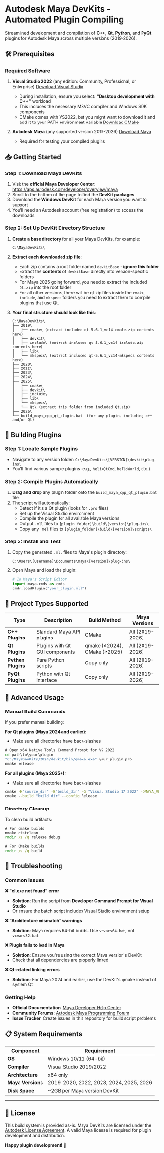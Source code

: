 # Autodesk Maya DevKits - Automated Plugin Compiling

Streamlined development and compilation of **C++**, **Qt**, **Python**, and **PyQt** plugins for Autodesk Maya across multiple versions (2019-2026).

## 🛠️ Prerequisites

### Required Software
1. **Visual Studio 2022** (any edition: Community, Professional, or Enterprise) [Download Visual Studio](https://visualstudio.microsoft.com/downloads/)
   - During installation, ensure you select: **"Desktop development with C++"** workload
   - This includes the necessary MSVC compiler and Windows SDK components
   - CMake comes with VS2022, but you might want to download it and add it to your PATH environment variable [Download CMake](https://cmake.org/download/)

2. **Autodesk Maya** (any supported version 2019-2026) [Download Maya](https://www.autodesk.com/products/maya/overview)
   - Required for testing your compiled plugins

## 📥 Getting Started

### Step 1: Download Maya DevKits

1. Visit the **official Maya Developer Center**: https://aps.autodesk.com/developer/overview/maya
2. Scroll to the bottom of the page to find the **DevKit packages**
3. Download the **Windows DevKit** for each Maya version you want to support
4. You'll need an Autodesk account (free registration) to access the downloads

### Step 2: Set Up DevKit Directory Structure

1. **Create a base directory** for all your Maya DevKits, for example:
   ```
   C:\MayaDevKits\
   ```

2. **Extract each downloaded zip file**:
   - Each zip contains a root folder named `devkitBase` - **ignore this folder**
   - Extract the **contents** of `devkitBase` directly into version-specific folders
   - For Maya 2025 going forward, you need to extract the included `Qt.zip` into the root folder
   - For all other versions, there will be qt zip files inside the `cmake`, `include`, and `mkspecs` folders you need to extract them to compile plugins that use Qt.

3. **Your final structure should look like this**:
   ```
   C:\MayaDevKits\
   ├── 2019\
   │   ├── cmake\ (extract included qt-5.6.1_vc14-cmake.zip contents here)
   │   ├── devkit\
   │   ├── include\ (extract included qt-5.6.1_vc14-include.zip contents here)
   │   ├── lib\
   │   └── mkspecs\ (extract included qt-5.6.1_vc14-mkspecs contents here)
   ├── 2020\ 
   ├── 2022\
   ├── 2023\
   ├── 2024\
   ├── 2025\
   │   ├── cmake\
   │   ├── devkit\
   │   ├── include\
   │   ├── lib\
   │   └── mkspecs\
   │   └── Qt\ (extract this folder from included Qt.zip)
   ├── 2026\
   └── build_maya_cpp_qt_plugin.bat  (for any plugin, including c++ and/or Qt)
   ```

## 🚀 Building Plugins

### Step 1: Locate Sample Plugins
- Navigate to any version folder: `C:\MayaDevKits\[VERSION]\devkit\plug-ins\`
- You'll find various sample plugins (e.g., `helixQtCmd`, `helloWorld`, etc.)

### Step 2: Compile Plugins Automatically
1. **Drag and drop** any plugin folder onto the `build_maya_cpp_qt_plugin.bat` file
2. The script will automatically:
   - Detect if it's a Qt plugin (looks for `.pro` files)
   - Set up the Visual Studio environment
   - Compile the plugin for all available Maya versions
   - Output `.mll` files to `[plugin_folder]\build\[version]\plug-ins\`
   - Copy any `.mel` files to `[plugin_folder]\build\[version]\scripts\`

### Step 3: Install and Test
1. Copy the generated `.mll` files to Maya's plugin directory:
   ```
   C:\Users\[Username]\Documents\maya\[version]\plug-ins\
   ```
2. Open Maya and load the plugin:
   ```python
   # In Maya's Script Editor
   import maya.cmds as cmds
   cmds.loadPlugin("your_plugin.mll")
   ```

## 📁 Project Types Supported

| Type | Description | Build Method | Maya Versions |
|------|-------------|--------------|---------------|
| **C++ Plugins** | Standard Maya API plugins | CMake | All (2019-2026) |
| **Qt Plugins** | Plugins with Qt GUI components | qmake (≤2024), CMake (≥2025) | All (2019-2026) |
| **Python Plugins** | Pure Python scripts | Copy only | All (2019-2026) |
| **PyQt Plugins** | Python with Qt interface | Copy only | All (2019-2026) |

## 🔧 Advanced Usage

### Manual Build Commands

If you prefer manual building:

**For Qt plugins (Maya 2024 and earlier):**
- Make sure all directories have back-slashes
```cmd
# Open x64 Native Tools Command Prompt for VS 2022
cd path\to\your\plugin
"C:/MayaDevKits/2024/devkit/bin/qmake.exe" your_plugin.pro
nmake release
```

**For all plugins (Maya 2025+):**
- Make sure all directories have back-slashes
```cmd
cmake -H"source_dir" -B"build_dir" -G "Visual Studio 17 2022" -DMAYA_VERSION=2025 -DMAYA_DEVKIT="devkit_dir" -DCMAKE_INSTALL_PREFIX="output_dir"
cmake --build "build_dir" --config Release
```

### Directory Cleanup
To clean build artifacts:
```cmd
# For qmake builds
nmake distclean
rmdir /s /q release debug

# For CMake builds
rmdir /s /q build
```

## 🐛 Troubleshooting

### Common Issues

**❌ "cl.exe not found" error**
- **Solution**: Run the script from **Developer Command Prompt for Visual Studio**
- Or ensure the batch script includes Visual Studio environment setup

**❌ "Architecture mismatch" warnings**
- **Solution**: Maya requires 64-bit builds. Use `vcvars64.bat`, not `vcvars32.bat`

**❌ Plugin fails to load in Maya**
- **Solution**: Ensure you're using the correct Maya version's DevKit
- Check that all dependencies are properly linked

**❌ Qt-related linking errors**
- **Solution**: For Maya 2024 and earlier, use the DevKit's qmake instead of system Qt

### Getting Help

- **Official Documentation**: [Maya Developer Help Center](https://help.autodesk.com/view/MAYADEV/2026/ENU/)
- **Community Forums**: [Autodesk Maya Programming Forum](https://forums.autodesk.com/t5/maya-programming-forum/bd-p/area-maya-programming)
- **Issue Tracker**: Create issues in this repository for build script problems

## 📋 System Requirements

| Component | Requirement |
|-----------|-------------|
| **OS** | Windows 10/11 (64-bit) |
| **Compiler** | Visual Studio 2019/2022 |
| **Architecture** | x64 only |
| **Maya Versions** | 2019, 2020, 2022, 2023, 2024, 2025, 2026 |
| **Disk Space** | ~2GB per Maya version DevKit |

---

## 📄 License

This build system is provided as-is. Maya DevKits are licensed under the [Autodesk License Agreement](https://www.autodesk.com/company/legal-notices-trademarks/software-license-agreements). A valid Maya license is required for plugin development and distribution.

**Happy plugin development! 🎉**
